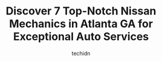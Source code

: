 ---
layout: ampstory
image: https://images.unsplash.com/photo-1639927671345-157606d5ac2e?ixlib=rb-4.0.3&ixid=MnwxMjA3fDB8MHxwaG90by1wYWdlfHx8fGVufDB8fHx8&auto=format&fit=crop&w=640&h=853&q=80
author: techidn
featured: false
description: If youre in need of trustworthy and skilled Nissan Mechanic in Atlanta GA, USA, youll be pleased to discover the 7 best Nissan Mechanic in town. Their expertise and commitment to customer 
title: Discover 7 Top-Notch Nissan Mechanics in Atlanta GA for Exceptional Auto Services
cover:
   title: Discover 7 Top-Notch Nissan Mechanics in Atlanta GA for Exceptional Auto Services
   subtitle: Rickpate
   background: https://images.unsplash.com/photo-1639927671345-157606d5ac2e?ixlib=rb-4.0.3&ixid=MnwxMjA3fDB8MHxwaG90by1wYWdlfHx8fGVufDB8fHx8&auto=format&fit=crop&w=640&h=853&q=80

pages: 
 - layout: thirds
   top: <h1>#1 European and Domestic Auto care</h1>
   bottom: "<p>Preface - Im the kind of women who needs to understand exactly what is going on with my vehicle because I am not a car person and extremely analytical. I demand transpa</p>"
   background: https://www.knot35.com/toplist/wp-content/uploads/2023/06/best-nissan-mechanic-1-in-atlanta-ga-1685831770.jpeg
   backgroundblur: true
 - layout: thirds
   top: <h1>#2 Autohaus Social</h1>
   bottom: "<p>733 Monroe Dr NE, Atlanta, GA 30308, United States</p>"
   background: https://www.knot35.com/toplist/wp-content/uploads/2023/06/best-nissan-mechanic-2-in-atlanta-ga-1685831770.jpeg
   cta:
      link: https://www.knot35.com/toplist/discover-7-top-notch-nissan-mechanics-in-atlanta-ga-for-exceptional-auto-services/
      text: Discover 7 Top-Notch Nissan Mechanics in Atlanta GA for Exceptional Auto Services
 - layout: thirds
   top: <h1>#3 European Service Center for Audi, BMW, Land Rover, Jaguar, Mercedes, Mini, Porsche & Volkswagen Repair</h1>
   bottom: "<p>4400 Roswell Rd NE, Atlanta, GA 30342, United States</p>"
   background: https://www.knot35.com/toplist/wp-content/uploads/2023/06/best-nissan-mechanic-3-in-atlanta-ga-1685831771.jpeg
   cta:
      link: https://www.knot35.com/toplist/discover-7-top-notch-nissan-mechanics-in-atlanta-ga-for-exceptional-auto-services/
      text: Discover 7 Top-Notch Nissan Mechanics in Atlanta GA for Exceptional Auto Services
 - layout: thirds
   top: <h1>#4 Braxton Automotive Asian Car Care</h1>
   bottom: "<p>1172 Northside Dr NW, Atlanta, GA 30318, United States</p>"
   background: https://images.unsplash.com/photo-1557672172-298e090bd0f1?ixlib=rb-4.0.3&ixid=MnwxMjA3fDB8MHxwaG90by1wYWdlfHx8fGVufDB8fHx8&auto=format&fit=crop&w=640&h=853&q=80
   cta:
      link: https://www.knot35.com/toplist/discover-7-top-notch-nissan-mechanics-in-atlanta-ga-for-exceptional-auto-services/
      text: Discover 7 Top-Notch Nissan Mechanics in Atlanta GA for Exceptional Auto Services
 - layout: thirds
   top: <h1>#5 Vaughan Automotive - Mercedes-Benz, BMW, AUDI, VW Repair & Service Specialist of Atlanta</h1>
   bottom: "<p>2541 Maner Rd SE, Atlanta, GA 30339, United States</p>"
   background: https://images.unsplash.com/photo-1561679660-d00ee1e0dc8e?ixlib=rb-4.0.3&ixid=MnwxMjA3fDB8MHxwaG90by1wYWdlfHx8fGVufDB8fHx8&auto=format&fit=crop&w=640&h=853&q=80
   cta:
      link: https://www.knot35.com/toplist/discover-7-top-notch-nissan-mechanics-in-atlanta-ga-for-exceptional-auto-services/
      text: Discover 7 Top-Notch Nissan Mechanics in Atlanta GA for Exceptional Auto Services
 - layout: thirds
   top: <h1>#6 Bavarian Imports</h1>
   bottom: "<p>1505 Howell Mill Rd NW, Atlanta, GA 30318, United States</p>"
   background: https://images.unsplash.com/photo-1510906594845-bc082582c8cc?ixlib=rb-4.0.3&ixid=MnwxMjA3fDB8MHxwaG90by1wYWdlfHx8fGVufDB8fHx8&auto=format&fit=crop&w=640&h=853&q=80
   cta:
      link: https://www.knot35.com/toplist/discover-7-top-notch-nissan-mechanics-in-atlanta-ga-for-exceptional-auto-services/
      text: Discover 7 Top-Notch Nissan Mechanics in Atlanta GA for Exceptional Auto Services
 - layout: thirds
   top: <h1>#7 Roccos European Garage</h1>
   bottom: "<p>627 14th St NW, Atlanta, GA 30318, United States</p>"
   background: https://images.unsplash.com/photo-1547366785-564103df7e13?ixlib=rb-4.0.3&ixid=MnwxMjA3fDB8MHxwaG90by1wYWdlfHx8fGVufDB8fHx8&auto=format&fit=crop&w=640&h=853&q=80
   cta:
      link: https://www.knot35.com/toplist/discover-7-top-notch-nissan-mechanics-in-atlanta-ga-for-exceptional-auto-services/
      text: Discover 7 Top-Notch Nissan Mechanics in Atlanta GA for Exceptional Auto Services
 - layout: thirds
   middle: Continue reading...
   background: https://images.unsplash.com/photo-1527067829737-402993088e6b?ixlib=rb-4.0.3&ixid=MnwxMjA3fDB8MHxwaG90by1wYWdlfHx8fGVufDB8fHx8&auto=format&fit=crop&w=640&h=853&q=80
   cta:
      link: https://www.knot35.com/toplist/discover-7-top-notch-nissan-mechanics-in-atlanta-ga-for-exceptional-auto-services/
      text: Discover 7 Top-Notch Nissan Mechanics in Atlanta GA for Exceptional Auto Services
      
---